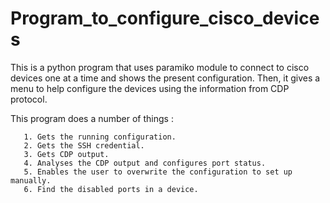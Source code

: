 # Program_to_configure_cisco_devices

This is a python program that uses paramiko module to connect to cisco devices one at a time and shows the present configuration. Then, it gives a menu to help configure the devices using the information from CDP protocol.

This program does a number of things :

       1. Gets the running configuration.
       2. Gets the SSH credential.
       3. Gets CDP output.
       4. Analyses the CDP output and configures port status.
       5. Enables the user to overwrite the configuration to set up manually.
       6. Find the disabled ports in a device.
